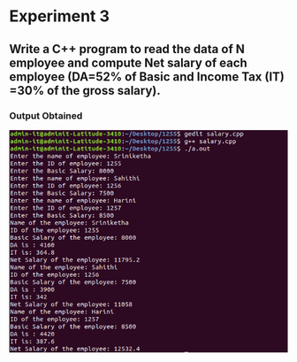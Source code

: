 # Experiment 3
## Write a C++ program to read the data of N employee and compute Net salary of each employee (DA=52% of Basic and Income Tax (IT) =30% of the gross salary).

### Output Obtained

![Test Image 1](salary.png)

